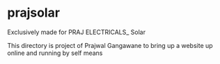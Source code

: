 # prajsolar

Exclusively made for PRAJ ELECTRICALS_ Solar

This directory is project of Prajwal Gangawane to bring up a website up online and running by self means
